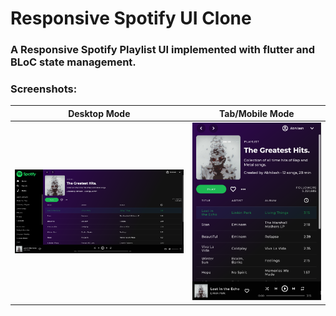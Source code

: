 # Responsive Spotify UI Clone
### A Responsive Spotify Playlist UI implemented with flutter and BLoC state management.
### Screenshots:

Desktop Mode             |  Tab/Mobile Mode
:-------------------------:|:-------------------------:
![](https://github.com/ShunyaCodes/Responsive-Spotify-UI-clone/blob/main/scrrenshots/Screenshot%20(59).png)  |  ![](https://github.com/ShunyaCodes/Responsive-Spotify-UI-clone/blob/main/scrrenshots/Screenshot%20(58).png)
